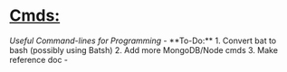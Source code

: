 <h1><a href = "https://github.com/Sondro/Cmds">Cmds:</emphasis></a></h1> 
<i>Useful Command-lines for Programming</i>
 - 
**To-Do:**
1. Convert bat to bash (possibly using Batsh)
2. Add more MongoDB/Node cmds
3. Make reference doc
-
